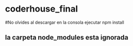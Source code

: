 # coderhouse_final

#No olvides al descargar en la consola ejecutar  npm install

## la carpeta node_modules esta ignorada
